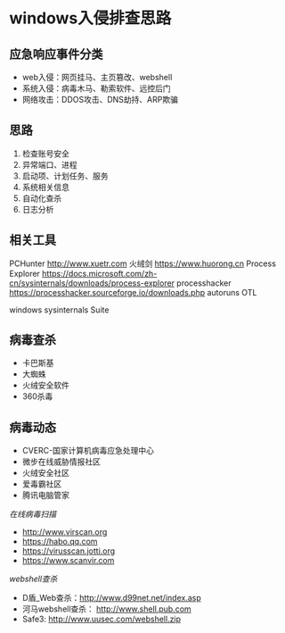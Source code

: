 # windows入侵排查思路
## 应急响应事件分类
* web入侵：网页挂马、主页篡改、webshell
* 系统入侵：病毒木马、勒索软件、远控后门
* 网络攻击：DDOS攻击、DNS劫持、ARP欺骗

## 思路
1. 检查账号安全
2. 异常端口、进程
3. 启动项、计划任务、服务
4. 系统相关信息
5. 自动化查杀
6. 日志分析

## 相关工具
PCHunter http://www.xuetr.com
火绒剑 https://www.huorong.cn
Process Explorer https://docs.microsoft.com/zh-cn/sysinternals/downloads/process-explorer
processhacker https://processhacker.sourceforge.io/downloads.php
autoruns
OTL

windows sysinternals Suite


## 病毒查杀
* 卡巴斯基
* 大蜘蛛
* 火绒安全软件
* 360杀毒


## 病毒动态
* CVERC-国家计算机病毒应急处理中心
* 微步在线威胁情报社区
* 火绒安全社区
* 爱毒霸社区
* 腾讯电脑管家

*在线病毒扫描*
* http://www.virscan.org
* https://habo.qq.com
* https://virusscan.jotti.org
* https://www.scanvir.com

*webshell查杀*
* D盾_Web查杀：http://www.d99net.net/index.asp
* 河马webshell查杀： http://www.shell.pub.com
* Safe3: http://www.uusec.com/webshell.zip
